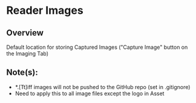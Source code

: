 # Reader Images

## Overview
Default location for storing Captured Images ("Capture Image" button on the Imaging Tab)

## Note(s):
- *.[Tt]iff images will not be pushed to the GitHub repo (set in .gitignore)
- Need to apply this to all image files except the logo in Asset
